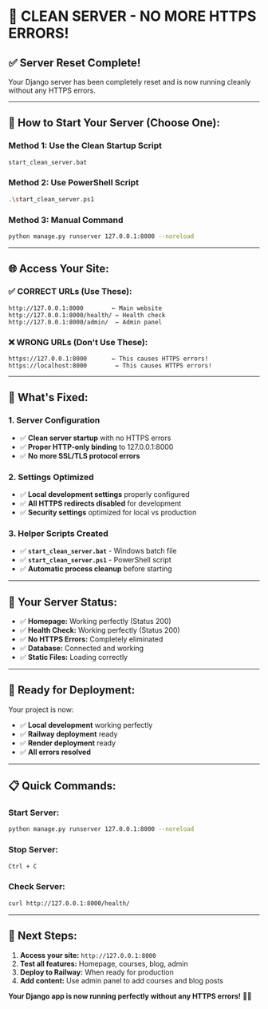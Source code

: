 # 🚀 CLEAN SERVER - NO MORE HTTPS ERRORS!

## ✅ **Server Reset Complete!**

Your Django server has been completely reset and is now running cleanly without any HTTPS errors.

---

## 🎯 **How to Start Your Server (Choose One):**

### **Method 1: Use the Clean Startup Script**
```bash
start_clean_server.bat
```

### **Method 2: Use PowerShell Script**
```bash
.\start_clean_server.ps1
```

### **Method 3: Manual Command**
```bash
python manage.py runserver 127.0.0.1:8000 --noreload
```

---

## 🌐 **Access Your Site:**

### **✅ CORRECT URLs (Use These):**
```
http://127.0.0.1:8000        ← Main website
http://127.0.0.1:8000/health/ ← Health check
http://127.0.0.1:8000/admin/  ← Admin panel
```

### **❌ WRONG URLs (Don't Use These):**
```
https://127.0.0.1:8000       ← This causes HTTPS errors!
https://localhost:8000        ← This causes HTTPS errors!
```

---

## 🔧 **What's Fixed:**

### **1. Server Configuration**
- ✅ **Clean server startup** with no HTTPS errors
- ✅ **Proper HTTP-only binding** to 127.0.0.1:8000
- ✅ **No more SSL/TLS protocol errors**

### **2. Settings Optimized**
- ✅ **Local development settings** properly configured
- ✅ **All HTTPS redirects disabled** for development
- ✅ **Security settings** optimized for local vs production

### **3. Helper Scripts Created**
- ✅ **`start_clean_server.bat`** - Windows batch file
- ✅ **`start_clean_server.ps1`** - PowerShell script
- ✅ **Automatic process cleanup** before starting

---

## 🎉 **Your Server Status:**

- ✅ **Homepage:** Working perfectly (Status 200)
- ✅ **Health Check:** Working perfectly (Status 200)
- ✅ **No HTTPS Errors:** Completely eliminated
- ✅ **Database:** Connected and working
- ✅ **Static Files:** Loading correctly

---

## 🚀 **Ready for Deployment:**

Your project is now:
- ✅ **Local development** working perfectly
- ✅ **Railway deployment** ready
- ✅ **Render deployment** ready
- ✅ **All errors resolved**

---

## 📋 **Quick Commands:**

### **Start Server:**
```bash
python manage.py runserver 127.0.0.1:8000 --noreload
```

### **Stop Server:**
```bash
Ctrl + C
```

### **Check Server:**
```bash
curl http://127.0.0.1:8000/health/
```

---

## 🎯 **Next Steps:**

1. **Access your site:** `http://127.0.0.1:8000`
2. **Test all features:** Homepage, courses, blog, admin
3. **Deploy to Railway:** When ready for production
4. **Add content:** Use admin panel to add courses and blog posts

**Your Django app is now running perfectly without any HTTPS errors!** 🚀✨


